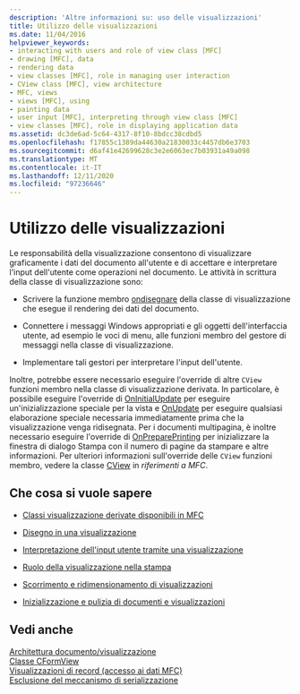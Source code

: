```yaml
---
description: 'Altre informazioni su: uso delle visualizzazioni'
title: Utilizzo delle visualizzazioni
ms.date: 11/04/2016
helpviewer_keywords:
- interacting with users and role of view class [MFC]
- drawing [MFC], data
- rendering data
- view classes [MFC], role in managing user interaction
- CView class [MFC], view architecture
- MFC, views
- views [MFC], using
- painting data
- user input [MFC], interpreting through view class [MFC]
- view classes [MFC], role in displaying application data
ms.assetid: dc3de6ad-5c64-4317-8f10-8bdcc38cdbd5
ms.openlocfilehash: f17855c1389da44630a21830033c4457db6e3703
ms.sourcegitcommit: d6af41e42699628c3e2e6063ec7b03931a49a098
ms.translationtype: MT
ms.contentlocale: it-IT
ms.lasthandoff: 12/11/2020
ms.locfileid: "97236646"
---
```

# <a name="using-views"></a>Utilizzo delle visualizzazioni

Le responsabilità della visualizzazione consentono di visualizzare graficamente i dati del documento all'utente e di accettare e interpretare l'input dell'utente come operazioni nel documento. Le attività in scrittura della classe di visualizzazione sono:

- Scrivere la funzione membro [ondisegnare](../mfc/reference/cview-class.md#ondraw) della classe di visualizzazione che esegue il rendering dei dati del documento.

- Connettere i messaggi Windows appropriati e gli oggetti dell'interfaccia utente, ad esempio le voci di menu, alle funzioni membro del gestore di messaggi nella classe di visualizzazione.

- Implementare tali gestori per interpretare l'input dell'utente.

Inoltre, potrebbe essere necessario eseguire l'override di altre `CView` funzioni membro nella classe di visualizzazione derivata. In particolare, è possibile eseguire l'override di [OnInitialUpdate](../mfc/reference/cview-class.md#oninitialupdate) per eseguire un'inizializzazione speciale per la vista e [OnUpdate](../mfc/reference/cview-class.md#onupdate) per eseguire qualsiasi elaborazione speciale necessaria immediatamente prima che la visualizzazione venga ridisegnata. Per i documenti multipagina, è inoltre necessario eseguire l'override di [OnPreparePrinting](../mfc/reference/cview-class.md#onprepareprinting) per inizializzare la finestra di dialogo Stampa con il numero di pagine da stampare e altre informazioni. Per ulteriori informazioni sull'override delle `CView` funzioni membro, vedere la classe [CView](../mfc/reference/cview-class.md) in *riferimenti a MFC*.

## <a name="what-do-you-want-to-know-more-about"></a>Che cosa si vuole sapere

- [Classi visualizzazione derivate disponibili in MFC](../mfc/derived-view-classes-available-in-mfc.md)

- [Disegno in una visualizzazione](../mfc/drawing-in-a-view.md)

- [Interpretazione dell'input utente tramite una visualizzazione](../mfc/interpreting-user-input-through-a-view.md)

- [Ruolo della visualizzazione nella stampa](../mfc/role-of-the-view-in-printing.md)

- [Scorrimento e ridimensionamento di visualizzazioni](../mfc/scrolling-and-scaling-views.md)

- [Inizializzazione e pulizia di documenti e visualizzazioni](../mfc/initializing-and-cleaning-up-documents-and-views.md)

## <a name="see-also"></a>Vedi anche

[Architettura documento/visualizzazione](../mfc/document-view-architecture.md)<br/>
[Classe CFormView](../mfc/reference/cformview-class.md)<br/>
[Visualizzazioni di record (accesso ai dati MFC)](../data/record-views-mfc-data-access.md)<br/>
[Esclusione del meccanismo di serializzazione](../mfc/bypassing-the-serialization-mechanism.md)
